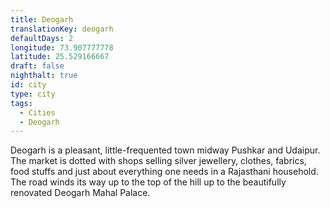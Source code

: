```yaml
---
title: Deogarh
translationKey: deogarh
defaultDays: 2
longitude: 73.907777778
latitude: 25.529166667
draft: false
nighthalt: true
id: city
type: city
tags:
  - Cities
  - Deogarh
---
```

Deogarh is a pleasant, little-frequented town midway Pushkar and Udaipur. The market is dotted with shops selling silver jewellery, clothes, fabrics, food stuffs and just about everything one needs in a Rajasthani household. The road winds its way up to the top of the hill up to the beautifully renovated Deogarh Mahal Palace.